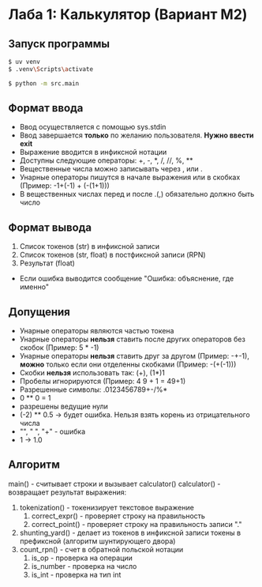 # Лаба 1: Калькулятор (Вариант M2)

## Запуск программы
```bash
$ uv venv
$ .venv\Scripts\activate

$ python -m src.main
```

## Формат ввода
* Ввод осуществляется с помощью sys.stdin
* Ввод завершается **только** по желанию пользователя. **Нужно ввести exit**
* Выражение вводится в инфиксной нотации
* Доступны следующие операторы: +, -, *, /, //, %, **
* Вещественные числа можно записывать через , или .
* Унарные операторы пишутся в начале выражения или в скобках (Пример: -1+(-1) + (-(1+1)))
* В вещественных числах перед и после .(,) обязательно должно быть число

## Формат вывода
1. Cписок токенов (str) в инфиксной записи
2. Список токенов (str, float) в постфиксной записи (RPN)
3. Результат (float)
* Если ошибка выводится сообщение "Ошибка: объяснение, где именно"

## Допущения
* Унарные операторы являются частью токена
* Унарные операторы **нельзя** ставить после других операторов без скобок (Пример: 5 * -1)
* Унарные операторы **нельзя** ставить друг за другом (Пример: -+-1), **можно** только если они отделенны скобками (Пример: -(+(-1)))
* Скобки **нельзя** использовать так: (+), (1*)1
* Пробелы игнорируются (Пример: 4   9 + 1 = 49+1)
* Разрешенные символы: .0123456789+-/%*
* 0 ** 0 = 1
* разрешены ведущие нули
* (-2) ** 0.5 -> будет ошибка. Нельзя взять корень из отрицательного числа
* "", "   ", "+" - ошибка
* 1 -> 1.0

## Алгоритм
main() - считывает строки и вызывает calculator()
calculator() - возвращает результат выражения:
1. tokenization() - токенизирует текстовое выражение
    1. correct_expr() - проверяет строку на правильность
    2. correct_point() - проверяет строку на правильность записи "."
2. shunting_yard() - делает из токенов в инфиксной записи токены в префиксной (алгоритм шунтирующего двора)
3. count_rpn() - счет в обратной польской нотации
    1. is_op - проверка на операции
    2. is_number - проверка на число
    3. is_int - проверка на тип int

